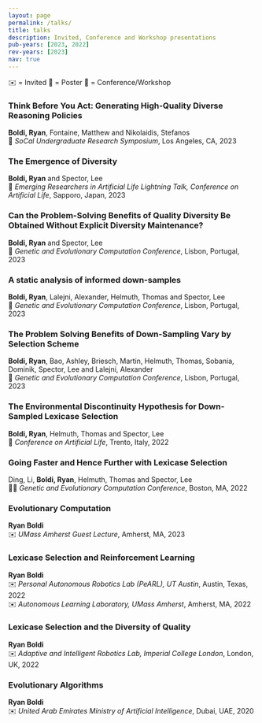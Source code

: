 ```yaml
---
layout: page
permalink: /talks/
title: talks
description: Invited, Conference and Workshop presentations
pub-years: [2023, 2022]
rev-years: [2023]
nav: true
---
```

:envelope: = Invited
:pushpin: = Poster
:briefcase: = Conference/Workshop


### Think Before You Act: Generating High-Quality Diverse Reasoning Policies
**Boldi, Ryan**, Fontaine, Matthew and Nikolaidis, Stefanos   
:pushpin: *SoCal Undergraduate Research Symposium*, Los Angeles, CA, 2023

### The Emergence of Diversity
**Boldi, Ryan** and Spector, Lee  
:briefcase: *Emerging Researchers in Artificial Life Lightning Talk, Conference on Artificial Life*, Sapporo, Japan, 2023

### Can the Problem-Solving Benefits of Quality Diversity Be Obtained Without Explicit Diversity Maintenance?
**Boldi, Ryan** and Spector, Lee   
:briefcase: *Genetic and Evolutionary Computation Conference*, Lisbon, Portugal, 2023

### A static analysis of informed down-samples
**Boldi, Ryan**, Lalejni, Alexander, Helmuth, Thomas and Spector, Lee   
:pushpin: *Genetic and Evolutionary Computation Conference*, Lisbon, Portugal, 2023

### The Problem Solving Benefits of Down-Sampling Vary by Selection Scheme
**Boldi, Ryan**, Bao, Ashley, Briesch, Martin, Helmuth, Thomas, Sobania, Dominik, Spector, Lee and Lalejni, Alexander  
:pushpin: *Genetic and Evolutionary Computation Conference*, Lisbon, Portugal, 2023

### The Environmental Discontinuity Hypothesis for Down-Sampled Lexicase Selection
**Boldi, Ryan**, Helmuth, Thomas and Spector, Lee  
:briefcase: *Conference on Artificial Life*, Trento, Italy, 2022

### Going Faster and Hence Further with Lexicase Selection
Ding, Li, **Boldi, Ryan**, Helmuth, Thomas and Spector, Lee   
:briefcase::pushpin: *Genetic and Evolutionary Computation Conference*, Boston, MA, 2022

### Evolutionary Computation
**Ryan Boldi**  
:envelope: *UMass Amherst Guest Lecture*, Amherst, MA, 2023

### Lexicase Selection and Reinforcement Learning
**Ryan Boldi**  
:envelope: *Personal Autonomous Robotics Lab (PeARL), UT Austin*, Austin, Texas, 2022  
:envelope: *Autonomous Learning Laboratory, UMass Amherst*, Amherst, MA, 2022

### Lexicase Selection and the Diversity of Quality
**Ryan Boldi**  
:envelope: *Adaptive and Intelligent Robotics Lab, Imperial College London*, London, UK, 2022

### Evolutionary Algorithms
**Ryan Boldi**  
:envelope: *United Arab Emirates Ministry of Artificial Intelligence*, Dubai, UAE, 2020